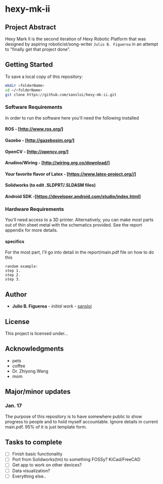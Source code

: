 # hexy-mk-ii

## Project Abstract
Hexy Mark II is the second iteration of Hexy Robotic Platform that was designed
by aspiring roboticist/song-writer `Julio B. Figueroa` in an attempt to "finally
get that project done".

## Getting Started
To save a local copy of this repository:

```bash
mkdir <folderName>
cd ~/<folderName>
git clone https://github.com/sansloi/hexy-mk-ii.git
```

### Software Requirements
In order to run the software here you'll need the following installed

#### ROS - [http://www.ros.org/]
#### Gazebo - [http://gazebosim.org/]
#### OpenCV - [http://opencv.org/]
#### Arudino/Wiring - [http://wiring.org.co/download/] 
#### Your favorite flavor of Latex - [https://www.latex-project.org//]
#### Solidworks (to edit .SLDPRT/.SLDASM files)
#### Android SDK -[https://developer.android.com/studio/index.html]

### Hardware Requirements
You'll need access to a 3D printer. Alternatively, you can make most parts out
of thin sheet metal with the schematics provided. See the report appendix for
more details.   

#### specifics
For the most part, I'll go into detail in the report/main.pdf file on how to do
this

```
random example:
step 1.
step 2.
step 3.
```
## Author
* **Julio B. Figueroa** - *initial work* - [sansloi](https://github.com/sansloi)


## License
This project is licensed under...

## Acknowledgments

* pets
* coffee
* Dr. Zhiyong Wang 
* mom 

## Major/minor updates

### Jan. 17

The purpose of this repository is to have somewhere public to show progress
to people and to hold myself accountable. Ignore details in current main.pdf.
95% of it is just template form. 

## Tasks to complete
- [ ] Finish basic functionality 
- [ ] Port from Solidworks(tm) to something FOSSy? KiCad/FreeCAD
- [ ] Get app to work on other devices? 
- [ ] Data visualization?
- [ ] Everything else..
